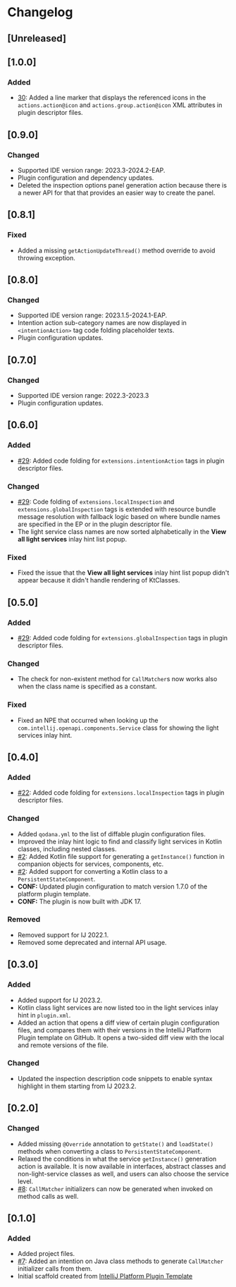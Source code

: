 <!-- Keep a Changelog guide -> https://keepachangelog.com -->

# Changelog

## [Unreleased]

## [1.0.0]
### Added
- [30](https://github.com/picimako/just-kitting/issues/30): Added a line marker that displays the referenced icons in the `actions.action@icon` and `actions.group.action@icon`
XML attributes in plugin descriptor files.

## [0.9.0]
### Changed
- Supported IDE version range: 2023.3-2024.2-EAP.
- Plugin configuration and dependency updates.
- Deleted the inspection options panel generation action because there is a newer API for that that provides
an easier way to create the panel.

## [0.8.1]
### Fixed
- Added a missing `getActionUpdateThread()` method override to avoid throwing exception.

## [0.8.0]
### Changed
- Supported IDE version range: 2023.1.5-2024.1-EAP.
- Intention action sub-category names are now displayed in `<intentionAction>` tag code folding placeholder texts.
- Plugin configuration updates.

## [0.7.0]
### Changed
- Supported IDE version range: 2022.3-2023.3
- Plugin configuration updates.

## [0.6.0]
### Added
- [#29](https://github.com/picimako/just-kitting/issues/29): Added code folding for `extensions.intentionAction` tags in plugin descriptor files.

### Changed
- [#29](https://github.com/picimako/just-kitting/issues/29): Code folding of `extensions.localInspection` and `extensions.globalInspection` tags
is extended with resource bundle message resolution with fallback logic based on where bundle names are specified in the EP or in the plugin descriptor file.
- The light service class names are now sorted alphabetically in the **View all light services** inlay hint list popup.

### Fixed
- Fixed the issue that the **View all light services** inlay hint list popup didn't appear because it didn't handle rendering of KtClasses.

## [0.5.0]
### Added
- [#29](https://github.com/picimako/just-kitting/issues/29): Added code folding for `extensions.globalInspection` tags in plugin descriptor files.

### Changed
- The check for non-existent method for `CallMatcher`s now works also when the class name is specified as a constant.

### Fixed
- Fixed an NPE that occurred when looking up the `com.intellij.openapi.components.Service` class for showing the light services inlay hint.

## [0.4.0]
### Added
- [#22](https://github.com/picimako/just-kitting/issues/22): Added code folding for `extensions.localInspection` tags in plugin descriptor files.

### Changed
- Added `qodana.yml` to the list of diffable plugin configuration files.
- Improved the inlay hint logic to find and classify light services in Kotlin classes, including nested classes.
- [#2](https://github.com/picimako/just-kitting/issues/2): Added Kotlin file support for generating a `getInstance()` function in companion objects for services, components, etc.
- [#2](https://github.com/picimako/just-kitting/issues/2): Added support for converting a Kotlin class to a `PersistentStateComponent`.
- **CONF:** Updated plugin configuration to match version 1.7.0 of the platform plugin template.
- **CONF:** The plugin is now built with JDK 17.

### Removed
- Removed support for IJ 2022.1.
- Removed some deprecated and internal API usage.

## [0.3.0]
### Added
- Added support for IJ 2023.2.
- Kotlin class light services are now listed too in the light services inlay hint in `plugin.xml`.
- Added an action that opens a diff view of certain plugin configuration files, and compares them with their versions
in the IntelliJ Platform Plugin template on GitHub. It opens a two-sided diff view with the local and remote versions of the file.

### Changed
- Updated the inspection description code snippets to enable syntax highlight in them starting from IJ 2023.2.

## [0.2.0]
### Changed
- Added missing `@Override` annotation to `getState()` and `loadState()` methods when converting a class to `PersistentStateComponent`.
- Relaxed the conditions in what the service `getInstance()` generation action is available.
It is now available in interfaces, abstract classes and non-light-service classes as well, and users can also choose the service level.
- [#8](https://github.com/picimako/just-kitting/issues/8): `CallMatcher` initializers can now be generated when invoked on method calls as well.

## [0.1.0]
### Added
- Added project files.
- [#7](https://github.com/picimako/just-kitting/issues/7): Added an intention on Java class methods to generate `CallMatcher`
    initializer calls from them.
- Initial scaffold created from [IntelliJ Platform Plugin Template](https://github.com/JetBrains/intellij-platform-plugin-template)
